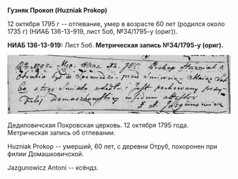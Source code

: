 **Гузняк Прокоп (Huzniak Prokop)**

12 октября 1795 г -- отпевание, умер в возрасте 60 лет (родился около
1735 г) (НИАБ 136-13-919, лист 5об, №34/1795-у (ориг)).

**НИАБ 136-13-919:** Лист 5об. **Метрическая запись №34/1795-у (ориг).**

![](./media/d12d8917fe9d163a401604ecf7af7a948a5b9162.png)

Дедиловичская Покровская церковь. 12 октября 1795 года. Метрическая
запись об отпевании.

Huzniak Prokop -- умерший, 60 лет, с деревни Отруб, похоронен при филии
Домашковичской.

Jazgunowicz Antoni -- ксёндз.
